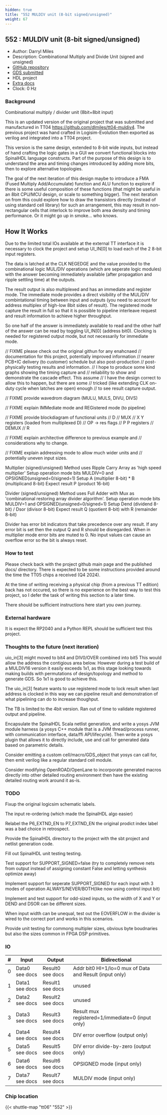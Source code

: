 ```yaml
---
hidden: true
title: "552 MULDIV unit (8-bit signed/unsigned)"
weight: 67
---
```


## 552 : MULDIV unit (8-bit signed/unsigned)

* Author: Darryl Miles
* Description: Combinational Multiply and Divide Unit (signed and unsigned)
* [GitHub repository](https://github.com/dlmiles/tt06-muldiv8)
* [GDS submitted](https://github.com/dlmiles/tt06-muldiv8/actions/runs/8743393425)
* HDL project
* [Extra docs](None)
* Clock: 0 Hz

<!---

This file is used to generate your project datasheet. Please fill in the information below and delete any unused
sections.

You can also include images in this folder and reference them in the markdown. Each image must be less than
512 kb in size, and the combined size of all images must be less than 1 MB.
-->


### Background

Combinational multiply / divider unit (8bit+8bit input)

This is an updated version of the original project that was submitted and
manufactured in TT04 https://github.com/dlmiles/tt04-muldiv4.  The previous
project was hand crafted in Logisim-Evolution then exported as verilog and
integrated into a TT04 project.

This version is the same design, extended to 8-bit wide inputs, but instead
of hand crafting the logic gates in a GUI we convert functional blocks into
SpinalHDL language constructs.  Part of the purpose of this design is to
understand the area and timing changes introduced by adding more bits, then
to explore alternative topologies.

The goal of the next iteration of this design maybe to introduce a FMA
(Fused Multiply Add/Accumulate) function and ALU function to explore if
there is some useful composition of these functions (that might be useful
in an 8bit CPU/MCU design, or scale to something bigger).  The next
iteration on from this could explore how to draw the transistors directly
(instead of using standard cell library) for such an arrangement, this may
result in non-rectangular cells that interlock to improve both area density
and timing performance.  Or it might go up in smoke... who knows.

## How It Works

Due to the limited total IOs available at the external TT interface it is
necessary to clock the project and setup UI_IN[0] to load each of the 2
8-bit input registers.

The data is latched at the CLK NEGEDGE and the value provided to the
combinational logic MUL/DIV operations (which are seperate logic modules)
with the answer becoming immediately available (after propagation and
ripple settling time) at the outputs.

The result output is also multiplexed and has an immediate and register
mode.  The immediate mode provides a direct visibility of the MUL/DIV
combintational timing between input and outputs (you need to account for
address multiplex of high-low 8bit sides of result).  The registered mode
capture the result in full so that it is possible to pipeline interleave
request and result information to achieve higher throughput.

So one half of the answer is immediately available to read and the other
half of the answer can be read by toggling UI_IN[0] (address bit0).
Clocking is needed for registered output mode, but not necessarily for
immediate mode.

// FIXME please check out the original githun for any enahcnaed
// documentation for this project, potentially improved information
// nearer PCB+IC delivery (to customer) schedule but also post-production
// post-physically testing results and information.
// I hope to produce some kind graphs showing the timing capture and
// reliability to show and demonstrate the cascade effect.  This assume
// I have the design correct to allow this to happen, but there are some
// tricked (like extending CLK on-duty cycle when latches are open) enough
// to see result capture output.

// FIXME provide wavedrom diagram (MULU, MULS, DIVU, DIVS)

// FIXME explain IMMediate mode and REGistered mode (to pipeline)

// FIXME provide blockdiagram of functional units
//    D
//   MUX
//   X Y registers (loaded from multiplexed D)
//    OP -> res flags
//   P P registers
//  DEMUX
//    R

// FIXME explain architective difference to previous example and
// considerations why to change.

// FIXME explain addressing mode to allow much wider units and
//  potentially uneven input sizes.

Multiplier (signed/unsigned)
Method uses Ripple Carry Array as 'high speed multiplier'
Setup operation mode bits MULDIV=0 and OPSIGNED(unsigned=0/signed=1)
Setup A (multiplier 8-bit) * B (multiplicand 8-bit)
Expect result P (product 16-bit)

Divider (signed/unsigned)
Method uses Full Adder with Mux as 'combinational restoring array divider algorithm'.
Setup operation mode bits MULDIV=1 and OPSIGNED(unsigned=0/signed=1)
Setup Dend (dividend 8-bit) / Dsor (divisor 8-bit)
Expect result Q (quotient 8-bit) with R (remainder 8-bit)

Divider has error bit indicators that take precedence over any result.
If any error bit is set then the output Q and R should be disregarded.
When in multiplier mode error bits are muted to 0.
No input values can cause an overflow error so the bit is always reset.

### How to test

Please check back with the project github main page and the published
docs/ directory.  There is expected to be some instructions provided
around the time the TT05 chips a received (Q4 2024).

At the time of writing receiving a physical chip (from a previous TT
edition) back has not occured, so there is no experience on the best
way to test this project, so I defer the task of writing this section
to a later time.

There should be sufficient instructions here start you own journey.

### External hardware

It is expect the RP2040 and a Python REPL should be sufficient test this
project.

### Thoughts to the future (next iteration)

uio_in[3] might moved to bit4 and DIV0/OVER combined into bit5
This would allow the address the contigious area below.
However during a test build of a MULDIV16 version it easily exceeds 1x1, as
this stage looking towards making builds with permutations of
design/topology and method to generate GDS.  So 1x1 is good to achieve this.

The uio_in[3] feature wants to use registered mode to lock result when last address
is clocked in this way we can pipeline result and demonstration of what pipelining
can do to increase thoughput.

The TB is limited to the 4bit version.  Ran out of time to validate
registered output and pipeline.

Encapsulate the SpinalHDL Scala netlist generation, and write a yosys JVM
module harness (a yosys C++ module that is a JVM thread/process runner, with
communication interface, data/ffi API/lifecycle).  Then write a yosys plugin
that allows it to directly include, use and call for generated data based on
parametric details.

Consider emitting a custom cell/macro/GDS_object that yosys can call for,
then emit verilog like a regular standard cell module.

Consider modifying OpenROAD/OpenLane to incorporate generated macros
directly into other detailed routing environment then have the existing
detailed routing work around it as-is.

### TODO

Fixup the original logicsim schematic labels.

The input re-ordering (which made the SpinalHDL algo easier)

Relabel the P6_EXTND_EN to P7_EXTND_EN the original prodict index label was
a bad choice in retrospect.

Provide the SpinalHDL directory to the project with the sbt project and
netlist generation code.

Fill out SpinalHDL unit testing testing.

Test support for SUPPORT_SIGNED=false (try to completely remove nets from
output instead of assigning constant False and letting synthesis optimize
away)

Implement support for seperate SUPPORT_SIGNED for each input with 3 modes
of operation ALWAYS/NEVER/BOTH(like now using control input bit)

Implement and test support for odd-sized inputs, so the width of X and Y or
DEND and DSOR can be different sizes.

When input width can be unequal, test out the EOVERFLOW in the divider is
wired to the correct port and works in this scenarios.

Provide unit testing for commong multipler sizes, obvious byte boudnaries
but also the sizes common in FPGA DSP primitives.


### IO

| # | Input          | Output         | Bidirectional   |
| - | -------------- | -------------- | --------------- |
| 0 | Data0 see docs | Result0 see docs | Addr bit0 HI=1/lo=0 mux of Data and Result (input only) |
| 1 | Data1 see docs | Result1 see docs | unused |
| 2 | Data2 see docs | Result2 see docs | unused |
| 3 | Data3 see docs | Result3 see docs | Result mux registered=1/immediate=0 (input only) |
| 4 | Data4 see docs | Result4 see docs | DIV error overflow (output only) |
| 5 | Data5 see docs | Result5 see docs | DIV error divide-by-zero (output only) |
| 6 | Data6 see docs | Result6 see docs | OPSIGNED mode (input only) |
| 7 | Data7 see docs | Result7 see docs | MULDIV mode (input only) |

### Chip location

{{< shuttle-map "tt06" "552" >}}
